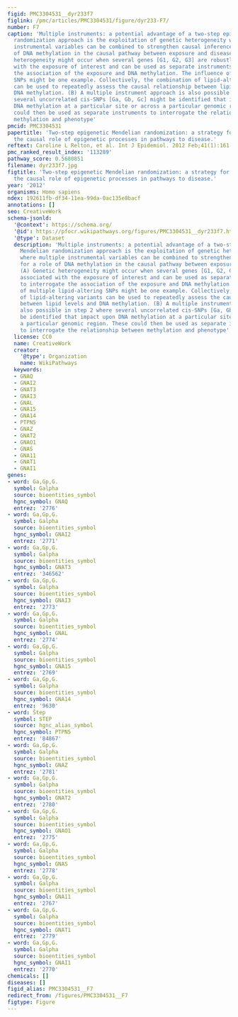 ```yaml
---
figid: PMC3304531__dyr233f7
figlink: /pmc/articles/PMC3304531/figure/dyr233-F7/
number: F7
caption: 'Multiple instruments: a potential advantage of a two-step epigenetic Mendelian
  randomization approach is the exploitation of genetic heterogeneity where multiple
  instrumental variables can be combined to strengthen causal inference for a role
  of DNA methylation in the causal pathway between exposure and disease. (A) Genetic
  heterogeneity might occur when several genes [G1, G2, G3] are robustly associated
  with the exposure of interest and can be used as separate instruments to interrogate
  the association of the exposure and DNA methylation. The influence of multiple lipid-altering
  SNPs might be one example. Collectively, the combination of lipid-altering variants
  can be used to repeatedly assess the causal relationship between lipid levels and
  DNA methylation. (B) A multiple instrument approach is also possible in step 2 where
  several uncorrelated cis-SNPs [Ga, Gb, Gc] might be identified that impact upon
  DNA methylation at a particular site or across a particular genomic region. These
  could then be used as separate instruments to interrogate the relationship between
  methylation and phenotype'
pmcid: PMC3304531
papertitle: 'Two-step epigenetic Mendelian randomization: a strategy for establishing
  the causal role of epigenetic processes in pathways to disease.'
reftext: Caroline L Relton, et al. Int J Epidemiol. 2012 Feb;41(1):161-176.
pmc_ranked_result_index: '113289'
pathway_score: 0.5680851
filename: dyr233f7.jpg
figtitle: 'Two-step epigenetic Mendelian randomization: a strategy for establishing
  the causal role of epigenetic processes in pathways to disease.'
year: '2012'
organisms: Homo sapiens
ndex: 192611fb-df34-11ea-99da-0ac135e8bacf
annotations: []
seo: CreativeWork
schema-jsonld:
  '@context': https://schema.org/
  '@id': https://pfocr.wikipathways.org/figures/PMC3304531__dyr233f7.html
  '@type': Dataset
  description: 'Multiple instruments: a potential advantage of a two-step epigenetic
    Mendelian randomization approach is the exploitation of genetic heterogeneity
    where multiple instrumental variables can be combined to strengthen causal inference
    for a role of DNA methylation in the causal pathway between exposure and disease.
    (A) Genetic heterogeneity might occur when several genes [G1, G2, G3] are robustly
    associated with the exposure of interest and can be used as separate instruments
    to interrogate the association of the exposure and DNA methylation. The influence
    of multiple lipid-altering SNPs might be one example. Collectively, the combination
    of lipid-altering variants can be used to repeatedly assess the causal relationship
    between lipid levels and DNA methylation. (B) A multiple instrument approach is
    also possible in step 2 where several uncorrelated cis-SNPs [Ga, Gb, Gc] might
    be identified that impact upon DNA methylation at a particular site or across
    a particular genomic region. These could then be used as separate instruments
    to interrogate the relationship between methylation and phenotype'
  license: CC0
  name: CreativeWork
  creator:
    '@type': Organization
    name: WikiPathways
  keywords:
  - GNAQ
  - GNAI2
  - GNAT3
  - GNAI3
  - GNAL
  - GNA15
  - GNA14
  - PTPN5
  - GNAZ
  - GNAT2
  - GNAO1
  - GNAS
  - GNA11
  - GNAT1
  - GNAI1
genes:
- word: Ga,Gp,G.
  symbol: Galpha
  source: bioentities_symbol
  hgnc_symbol: GNAQ
  entrez: '2776'
- word: Ga,Gp,G.
  symbol: Galpha
  source: bioentities_symbol
  hgnc_symbol: GNAI2
  entrez: '2771'
- word: Ga,Gp,G.
  symbol: Galpha
  source: bioentities_symbol
  hgnc_symbol: GNAT3
  entrez: '346562'
- word: Ga,Gp,G.
  symbol: Galpha
  source: bioentities_symbol
  hgnc_symbol: GNAI3
  entrez: '2773'
- word: Ga,Gp,G.
  symbol: Galpha
  source: bioentities_symbol
  hgnc_symbol: GNAL
  entrez: '2774'
- word: Ga,Gp,G.
  symbol: Galpha
  source: bioentities_symbol
  hgnc_symbol: GNA15
  entrez: '2769'
- word: Ga,Gp,G.
  symbol: Galpha
  source: bioentities_symbol
  hgnc_symbol: GNA14
  entrez: '9630'
- word: Štep
  symbol: STEP
  source: hgnc_alias_symbol
  hgnc_symbol: PTPN5
  entrez: '84867'
- word: Ga,Gp,G.
  symbol: Galpha
  source: bioentities_symbol
  hgnc_symbol: GNAZ
  entrez: '2781'
- word: Ga,Gp,G.
  symbol: Galpha
  source: bioentities_symbol
  hgnc_symbol: GNAT2
  entrez: '2780'
- word: Ga,Gp,G.
  symbol: Galpha
  source: bioentities_symbol
  hgnc_symbol: GNAO1
  entrez: '2775'
- word: Ga,Gp,G.
  symbol: Galpha
  source: bioentities_symbol
  hgnc_symbol: GNAS
  entrez: '2778'
- word: Ga,Gp,G.
  symbol: Galpha
  source: bioentities_symbol
  hgnc_symbol: GNA11
  entrez: '2767'
- word: Ga,Gp,G.
  symbol: Galpha
  source: bioentities_symbol
  hgnc_symbol: GNAT1
  entrez: '2779'
- word: Ga,Gp,G.
  symbol: Galpha
  source: bioentities_symbol
  hgnc_symbol: GNAI1
  entrez: '2770'
chemicals: []
diseases: []
figid_alias: PMC3304531__F7
redirect_from: /figures/PMC3304531__F7
figtype: Figure
---
```

